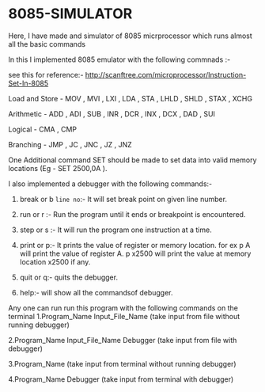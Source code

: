 # 8085-SIMULATOR
Here, I have made and simulator of 8085 micrprocessor which runs almost all the basic commands

In this I implemented 8085 emulator with the following commnads :-

see this for reference:- http://scanftree.com/microprocessor/Instruction-Set-In-8085

Load and Store - MOV , MVI , LXI , LDA , STA , LHLD , SHLD , STAX , XCHG

Arithmetic - ADD , ADI , SUB , INR , DCR , INX , DCX , DAD , SUI

Logical - CMA , CMP

Branching - JMP , JC , JNC , JZ , JNZ

One Additional command SET should be made to set data into valid memory locations (Eg -
SET 2500,0A ).

I also implemented a debugger with the following commands:-

1. break or b `line no`:- It will set break point on given line number.

2. run or r :- Run the program until it ends or breakpoint is encountered.

3. step or s :- It will run the program one instruction at a time.

4. print or p:- It prints the value of register or memory location. for ex p A will print the value of register A. p x2500 will print the value at memory location x2500 if any.

5. quit or q:- quits the debugger.

6. help:- will show all the commandsof debugger.

Any one can run run this program with the following commands on the terminal
1.Program_Name Input_File_Name               (take input from file without running debugger)

2.Program_Name Input_File_Name Debugger      (take input from file with debugger)

3.Program_Name                               (take input from terminal without running debugger)

4.Program_Name Debugger                      (take input from terminal with debugger)

